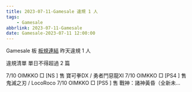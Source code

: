 ```yaml
---
title: 2023-07-11-Gamesale 違規 1 人
tags:
    - Gamesale
abbrlink: 2023-07-11-Gamesale
date: Gamesale-2023-07-11 12:00:00
---
```

Gamesale 板 [板規連結](https://www.ptt.cc/bbs/Gossiping/M.1637425085.A.07D.html)
昨天違規 1 人
<!-- more -->

違規清單
單日不得超過 2 篇

7/10 OIMKKO □ [NS  ] 售 寶可拳DX / 勇者鬥惡龍XI
7/10 OIMKKO □ [PS4 ] 售鬼滅之刃 / LocoRoco
7/10 OIMKKO □ [PS5 ] 售 戰神：諸神黃昏（全新未…